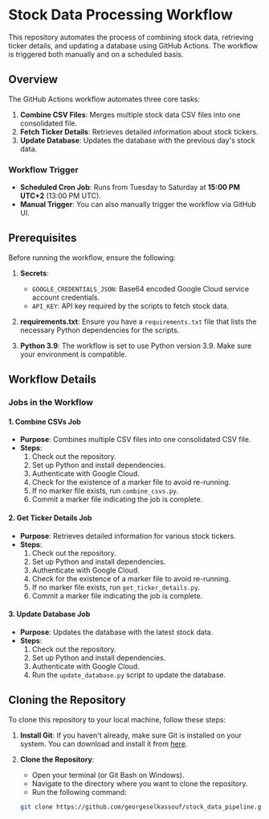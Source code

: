 # Stock Data Processing Workflow

This repository automates the process of combining stock data, retrieving ticker details, and updating a database using GitHub Actions. The workflow is triggered both manually and on a scheduled basis.

## Overview

The GitHub Actions workflow automates three core tasks:

1. **Combine CSV Files**: Merges multiple stock data CSV files into one consolidated file.
2. **Fetch Ticker Details**: Retrieves detailed information about stock tickers.
3. **Update Database**: Updates the database with the previous day's stock data.

### Workflow Trigger
- **Scheduled Cron Job**: Runs from Tuesday to Saturday at **15:00 PM UTC+2** (13:00 PM UTC).
- **Manual Trigger**: You can also manually trigger the workflow via GitHub UI.

## Prerequisites

Before running the workflow, ensure the following:

1. **Secrets**:
   - `GOOGLE_CREDENTIALS_JSON`: Base64 encoded Google Cloud service account credentials.
   - `API_KEY`: API key required by the scripts to fetch stock data.

2. **requirements.txt**: Ensure you have a `requirements.txt` file that lists the necessary Python dependencies for the scripts.

3. **Python 3.9**: The workflow is set to use Python version 3.9. Make sure your environment is compatible.

## Workflow Details

### Jobs in the Workflow

#### 1. **Combine CSVs Job**
- **Purpose**: Combines multiple CSV files into one consolidated CSV file.
- **Steps**:
  1. Check out the repository.
  2. Set up Python and install dependencies.
  3. Authenticate with Google Cloud.
  4. Check for the existence of a marker file to avoid re-running.
  5. If no marker file exists, run `combine_csvs.py`.
  6. Commit a marker file indicating the job is complete.

#### 2. **Get Ticker Details Job**
- **Purpose**: Retrieves detailed information for various stock tickers.
- **Steps**:
  1. Check out the repository.
  2. Set up Python and install dependencies.
  3. Authenticate with Google Cloud.
  4. Check for the existence of a marker file to avoid re-running.
  5. If no marker file exists, run `get_ticker_details.py`.
  6. Commit a marker file indicating the job is complete.

#### 3. **Update Database Job**
- **Purpose**: Updates the database with the latest stock data.
- **Steps**:
  1. Check out the repository.
  2. Set up Python and install dependencies.
  3. Authenticate with Google Cloud.
  4. Run the `update_database.py` script to update the database.
 
## Cloning the Repository

To clone this repository to your local machine, follow these steps:

1. **Install Git**: If you haven't already, make sure Git is installed on your system. You can download and install it from [here](https://git-scm.com/downloads).

2. **Clone the Repository**:
   - Open your terminal (or Git Bash on Windows).
   - Navigate to the directory where you want to clone the repository.
   - Run the following command:

   ```bash
   git clone https://github.com/georgeselkassouf/stock_data_pipeline.git

